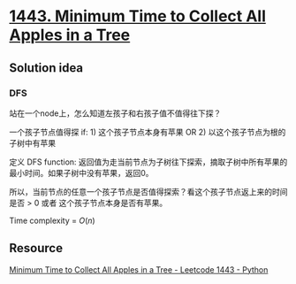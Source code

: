 # [1443. Minimum Time to Collect All Apples in a Tree](https://leetcode.com/problems/minimum-time-to-collect-all-apples-in-a-tree/description/)

## Solution idea
### DFS
站在一个node上，怎么知道左孩子和右孩子值不值得往下探？

一个孩子节点值得探 if: 1) 这个孩子节点本身有苹果 OR 2) 以这个孩子节点为根的子树中有苹果

定义 DFS function: 返回值为走当前节点为子树往下探索，摘取子树中所有苹果的最小时间。如果子树中没有苹果，返回0。

所以，当前节点的任意一个孩子节点是否值得探索？看这个孩子节点返上来的时间是否 > 0 或者 这个孩子节点本身是否有苹果。

Time complexity = $O(n)$

## Resource
[Minimum Time to Collect All Apples in a Tree - Leetcode 1443 - Python](https://www.youtube.com/watch?v=Xdt5Z583auM&ab_channel=NeetCodeIO)
